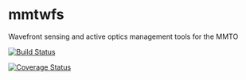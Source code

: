 # mmtwfs
Wavefront sensing and active optics management tools for the MMTO

[![Build Status](https://travis-ci.org/tepickering/mmtwfs.svg?branch=master)](https://travis-ci.org/tepickering/mmtwfs.svg?branch=master)

[![Coverage Status](https://coveralls.io/repos/github/tepickering/mmtwfs/badge.svg?branch=master)](https://coveralls.io/github/tepickering/mmtwfs?branch=master)
